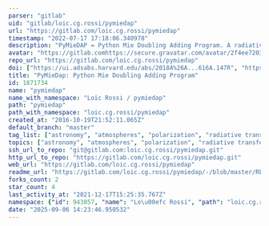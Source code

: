 ```yaml
---
parser: "gitlab"
uid: "gitlab/loic.cg.rossi/pymiedap"
url: "https://gitlab.com/loic.cg.rossi/pymiedap"
timestamp: "2022-07-17 17:18:06.340978"
description: "PyMieDAP = Python Mie Doubling Adding Program. A radiative transfer code with polarization."
avatar: "https://gitlab.comhttps://secure.gravatar.com/avatar/2f4ee7203050617710fd931dbd3142cb?s=80&d=identicon"
repo_url: "https://gitlab.com/loic.cg.rossi/pymiedap"
doi: ["https://ui.adsabs.harvard.edu/abs/2018A%26A...616A.147R", "https://ui.adsabs.harvard.edu/abs/2018ascl.soft08008R/abstract"]
title: "PyMieDap: Python Mie Doubling Adding Program"
id: 1871734
name: "pymiedap"
name_with_namespace: "Loïc Rossi / pymiedap"
path: "pymiedap"
path_with_namespace: "loic.cg.rossi/pymiedap"
created_at: "2016-10-19T21:52:11.065Z"
default_branch: "master"
tag_list: ["astronomy", "atmospheres", "polarization", "radiative transfer"]
topics: ["astronomy", "atmospheres", "polarization", "radiative transfer"]
ssh_url_to_repo: "git@gitlab.com:loic.cg.rossi/pymiedap.git"
http_url_to_repo: "https://gitlab.com/loic.cg.rossi/pymiedap.git"
web_url: "https://gitlab.com/loic.cg.rossi/pymiedap"
readme_url: "https://gitlab.com/loic.cg.rossi/pymiedap/-/blob/master/README.md"
forks_count: 2
star_count: 4
last_activity_at: "2021-12-17T15:25:35.767Z"
namespace: {"id": 943857, "name": "Lo\u00efc Rossi", "path": "loic.cg.rossi", "kind": "user", "full_path": "loic.cg.rossi", "parent_id": null, "avatar_url": "https://secure.gravatar.com/avatar/2f4ee7203050617710fd931dbd3142cb?s=80&d=identicon", "web_url": "https://gitlab.com/loic.cg.rossi"}
date: "2025-09-06 14:23:46.950532"
---
```

